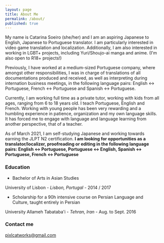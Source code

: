 ```yaml
---
layout: page
title: About Me
permalink: /about/
published: true
---
```


My name is Catarina Soeiro (she/her) and I am an aspiring Japanese to English, Japanese to Portuguese translator. I am particularly interested in video game translation and localization. Additionally, I am also interested in working in LGBT+ projects, including Yuri/Shoujo-ai manga and anime. (I'm also open to R18+ projects!)

Previously, I have worked at a medium-sized Portuguese company, where amongst other responsibilities, I was in charge of translations of all documentations produced and received, as well as interpreting during internation business meetings, in the following language pairs: English <-> Portuguese, French <-> Portuguese and Spanish <-> Portuguese.

Currently, I am working full time as a private tutor, working with kids from all ages, ranging from 6 to 18 years old. I teach Portuguese, English and French. Working with young people has been very rewarding and a humbling experience in patience, organization and my own language skills. It has forced me to engage with language and language learning from another perspective, that of a teacher.

As of March 2021, I am self-studying Japanese and working towards earning the JLPT N2 certification. **I am looking for opportunities as a translator/localizer, proofreading or editing in the following language pairs: English <-> Portuguese, Portuguese <-> English, Spanish <-> Portuguese, French <-> Portuguese**



### Education

- Bachelor of Arts in Asian Studies

University of Lisbon - _Lisbon, Portugal_ - 2014 / 2017

- Scholarship for a 90h intensive course on Persian Language and Culture, taught entirely in Persian

University Allameh Tabataba'i - _Tehran, Iran_ - Aug. to Sept. 2016



### Contact me

[pixlcatworks@gmail.com](mailto:gmail.com)
